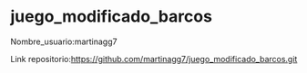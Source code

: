 # juego_modificado_barcos
Nombre_usuario:martinagg7

Link repositorio:https://github.com/martinagg7/juego_modificado_barcos.git
